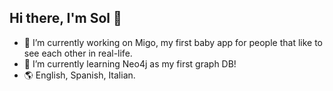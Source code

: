 ## Hi there, I'm Sol 👋

- 🔭 I’m currently working on Migo, my first baby app for people that like to see each other in real-life.
- 🌱 I’m currently learning Neo4j as my first graph DB!
- 🌎 English, Spanish, Italian.
<!--
**SolKuczala/solKuczala** is a ✨ _special_ ✨ repository because its `README.md` (this file) appears on your GitHub profile.

Here are some ideas to get you started:

- 🔭 I’m currently working on ...
- 🌱 I’m currently learning ...
- 👯 I’m looking to collaborate on ...
- 🤔 I’m looking for help with ...
- 💬 Ask me about ...
- 📫 How to reach me: ...
- 😄 Pronouns: ...
- ⚡ Fun fact: ...
-->
